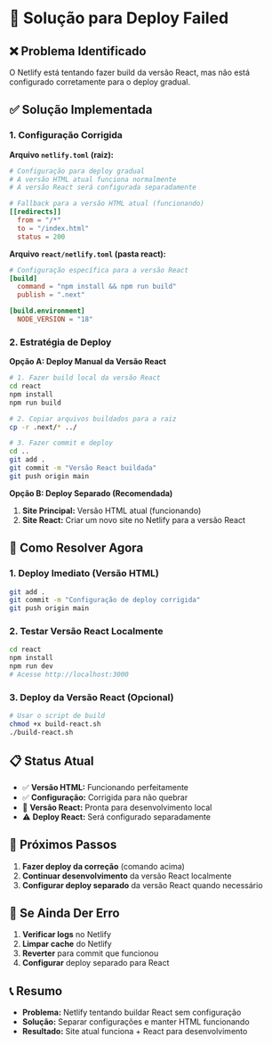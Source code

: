 # 🔧 Solução para Deploy Failed

## ❌ Problema Identificado

O Netlify está tentando fazer build da versão React, mas não está configurado corretamente para o deploy gradual.

## ✅ Solução Implementada

### **1. Configuração Corrigida**

**Arquivo `netlify.toml` (raiz):**
```toml
# Configuração para deploy gradual
# A versão HTML atual funciona normalmente
# A versão React será configurada separadamente

# Fallback para a versão HTML atual (funcionando)
[[redirects]]
  from = "/*"
  to = "/index.html"
  status = 200
```

**Arquivo `react/netlify.toml` (pasta react):**
```toml
# Configuração específica para a versão React
[build]
  command = "npm install && npm run build"
  publish = ".next"

[build.environment]
  NODE_VERSION = "18"
```

### **2. Estratégia de Deploy**

**Opção A: Deploy Manual da Versão React**
```bash
# 1. Fazer build local da versão React
cd react
npm install
npm run build

# 2. Copiar arquivos buildados para a raiz
cp -r .next/* ../

# 3. Fazer commit e deploy
cd ..
git add .
git commit -m "Versão React buildada"
git push origin main
```

**Opção B: Deploy Separado (Recomendada)**
1. **Site Principal:** Versão HTML atual (funcionando)
2. **Site React:** Criar um novo site no Netlify para a versão React

## 🚀 Como Resolver Agora

### **1. Deploy Imediato (Versão HTML)**
```bash
git add .
git commit -m "Configuração de deploy corrigida"
git push origin main
```

### **2. Testar Versão React Localmente**
```bash
cd react
npm install
npm run dev
# Acesse http://localhost:3000
```

### **3. Deploy da Versão React (Opcional)**
```bash
# Usar o script de build
chmod +x build-react.sh
./build-react.sh
```

## 📋 Status Atual

- ✅ **Versão HTML:** Funcionando perfeitamente
- ✅ **Configuração:** Corrigida para não quebrar
- 🔄 **Versão React:** Pronta para desenvolvimento local
- ⚠️ **Deploy React:** Será configurado separadamente

## 🎯 Próximos Passos

1. **Fazer deploy da correção** (comando acima)
2. **Continuar desenvolvimento** da versão React localmente
3. **Configurar deploy separado** da versão React quando necessário

## 🐛 Se Ainda Der Erro

1. **Verificar logs** no Netlify
2. **Limpar cache** do Netlify
3. **Reverter** para commit que funcionou
4. **Configurar** deploy separado para React

## 📞 Resumo

- **Problema:** Netlify tentando buildar React sem configuração
- **Solução:** Separar configurações e manter HTML funcionando
- **Resultado:** Site atual funciona + React para desenvolvimento
